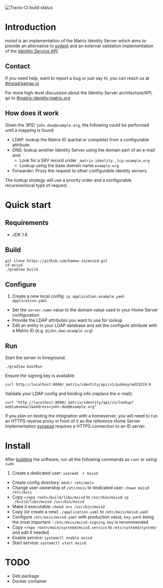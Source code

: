 ![Travis-CI build status](https://travis-ci.org/kamax-io/mxisd.svg?branch=master)

# Introduction
mxisd is an implementation of the Matrix Identity Server which aims to provide an alternative
to [sydent](https://github.com/matrix-org/sydent) and an external validation implementation of the
[Identity Service API](http://matrix.org/docs/spec/identity_service/unstable.html).

## Contact
If you need help, want to report a bug or just say hi, you can reach us at [#mxisd:kamax.io](https://matrix.to/#/#mxisd:kamax.io)

For more high-level discussion about the Identity Server architecture/API, go to [#matrix-identity:matrix.org](https://matrix.to/#/#matrix-identity:matrix.org)

## How does it work
Given the 3PID `john.doe@example.org`, the following could be performed until a mapping is found:
- LDAP: lookup the Matrix ID (partial or complete) from a configurable attribute.
- DNS: lookup another Identity Server using the domain part of an e-mail and:
  - Look for a SRV record under `_matrix-identity._tcp.example.org`
  - Lookup using the base domain name `example.org`
- Forwarder: Proxy the request to other configurable identity servers.

The lookup strategy will use a priority order and a configurable recursive/local type of request.

# Quick start
## Requirements
- JDK 1.8

## Build
```
git clone https://github.com/kamax-io/mxisd.git
cd mxisd
./gradlew build
```

## Configure
1. Create a new local config: `cp application.example.yaml application.yaml`
- Set the `server.name` value to the domain value used in your Home Server configuration
- Provide the LDAP attributes you want to use for lookup
- Edit an entity in your LDAP database and set the configure attribute with a Matrix ID (e.g. `@john.doe:example.org`)

## Run
Start the server in foreground:
```
./gradlew bootRun
```

Ensure the signing key is available:
```
curl http://localhost:8090/_matrix/identity/api/v1/pubkey/ed25519:0
```

Validate your LDAP config and binding info (replace the e-mail):
```
curl "http://localhost:8090/_matrix/identity/api/v1/lookup?medium=email&address=john.doe@example.org"
```

If you plan on testing the integration with a homeserver, you will need to run an HTTPS reverse proxy in front of it
as the reference Home Server implementation [synapse](https://github.com/matrix-org/synapse) requires a HTTPS connection
to an ID server.

# Install
After [building](#build) the software, run all the following commands as `root` or using `sudo`

1. Create a dedicated user: `useradd -r mxisd`
- Create config directory: `mkdir /etc/mxis`
- Change user ownership of `/etc/mxis` to dedicated user: `chown mxisd /etc/mxis`
- Copy `<repo root>/build/libs/mxisd` to `/usr/bin/mxisd`: `cp ./build/libs/mxisd /usr/bin/mxisd`
- Make it executable: `chmod a+x /usr/bin/mxisd`
- Copy (or create a new) `./application.yaml` to `/etc/mxis/mxisd.yaml`
- Configure `/etc/mxis/mxisd.yaml` with production value, `key.path` being the most important - `/etc/mxis/mxisd-signing.key` is recommended
- Copy `<repo root>/main/systemd/mxisd.service` to `/etc/systemd/system/` and edit if needed
- Enable service: `systemctl enable mxisd`
- Start service: `systemctl start mxisd`

# TODO
- Deb package
- Docker container
